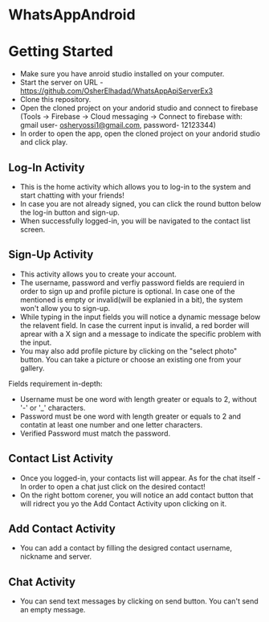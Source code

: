 # WhatsAppAndroid

# Getting Started

* Make sure you have anroid studio installed on your computer.
* Start the server on URL - https://github.com/OsherElhadad/WhatsAppApiServerEx3
* Clone this repository. <br>
* Open the cloned project on your andorid studio and connect to firebase (Tools -> Firebase -> Cloud messaging -> Connect to firebase with:
  gmail user- osheryossi1@gmail.com, password- 12123344)
* In order to open the app, open the cloned project on your andorid studio and click play.



## Log-In Activity

* This is the home activity which allows you to log-in to the system and start chatting with your friends!
* In case you are not already signed, you can click the round button below the log-in button and sign-up.
* When successfully logged-in, you will be navigated to the contact list screen.

## Sign-Up Activity

* This activity allows you to create your account.
* The username, password and verfiy password fields are requierd in order to sign up and profile picture is optional. In case one of the mentioned is empty or invalid(will be explanied in a bit), the system won't allow you to sign-up.
* While typing in the input fields you will notice a dynamic message below the relavent field. In case the current input is invalid, a red border will aprear with a X sign and a message to indicate the specific problem with the input.
* You may also add profile picture by clicking on the "select photo" button. You can take a picture or choose an existing one from your gallery.

Fields requirement in-depth:
- Username must be one word with length greater or equals to 2, without '-' or '_' characters.
- Password must be one word with length greater or equals to 2 and contatin at least one number and one letter characters.
- Verified Password must match the password.

## Contact List Activity

* Once you logged-in, your contacts list will appear.
  As for the chat itself - In order to open a chat just click on the desired contact!
* On the right bottom corener, you will notice an add contact button that will ridrect you yo the Add Contact Activity upon clicking on it.
  
  
## Add Contact Activity
 
 * You can add a contact by filling the desigred contact username, nickname and server.
  
  
## Chat Activity
* You can send text messages by clicking on send button. You can't send an empty message.
